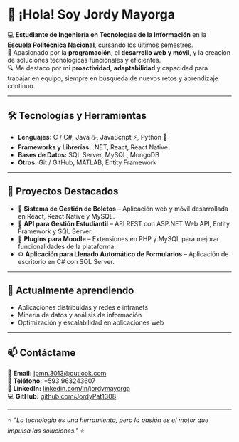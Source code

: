 # 👋 ¡Hola! Soy Jordy Mayorga  

💻 **Estudiante de Ingeniería en Tecnologías de la Información** en la **Escuela Politécnica Nacional**, cursando los últimos semestres.  
🚀 Apasionado por la **programación**, el **desarrollo web y móvil**, y la creación de soluciones tecnológicas funcionales y eficientes.  
🔍 Me destaco por mi **proactividad**, **adaptabilidad** y capacidad para trabajar en equipo, siempre en búsqueda de nuevos retos y aprendizaje continuo.  

---

## 🛠️ Tecnologías y Herramientas
- **Lenguajes:** C / C#, Java ☕, JavaScript ⚡, Python 🐍
- **Frameworks y Librerías:** .NET, React, React Native
- **Bases de Datos:** SQL Server, MySQL, MongoDB
- **Otros:** Git / GitHub, MATLAB, Entity Framework

---

## 📌 Proyectos Destacados
- 🎫 **Sistema de Gestión de Boletos** – Aplicación web y móvil desarrollada en React, React Native y MySQL.  
- 📝 **API para Gestión Estudiantil** – API REST con ASP.NET Web API, Entity Framework y SQL Server.  
- 🎯 **Plugins para Moodle** – Extensiones en PHP y MySQL para mejorar funcionalidades de la plataforma.  
- ⚙️ **Aplicación para Llenado Automático de Formularios** – Aplicación de escritorio en C# con SQL Server.

---

## 🌱 Actualmente aprendiendo
- Aplicaciones distribuidas y redes e intranets  
- Minería de datos y análisis de información  
- Optimización y escalabilidad en aplicaciones web

---

## 📫 Contáctame
📧 **Email:** jpmn.3013@outlook.com  
📱 **Teléfono:** +593 963243607  
💼 **LinkedIn:** [linkedin.com/in/jordymayorga](https://www.linkedin.com/in/jordymayorga)  
💻 **GitHub:** [github.com/JordyPat1308](https://github.com/JordyPat1308)  

---

⭐ _"La tecnología es una herramienta, pero la pasión es el motor que impulsa las soluciones."_ ⭐
